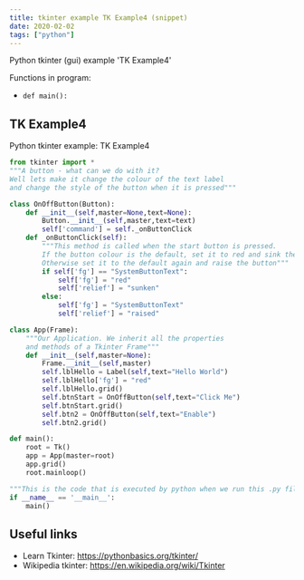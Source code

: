 ```yaml
---
title: tkinter example TK Example4 (snippet)
date: 2020-02-02
tags: ["python"]
---
```

Python tkinter (gui) example 'TK Example4'

Functions in program: 
* `def main():`

## TK Example4

Python tkinter example: TK Example4

```python
from tkinter import *
"""A button - what can we do with it?
Well lets make it change the colour of the text label 
and change the style of the button when it is pressed"""

class OnOffButton(Button):
    def __init__(self,master=None,text=None):
        Button.__init__(self,master,text=text)
        self['command'] = self._onButtonClick
    def _onButtonClick(self):
        """This method is called when the start button is pressed.
        If the button colour is the default, set it to red and sink the button
        Otherwise set it to the default again and raise the button"""
        if self['fg'] == "SystemButtonText":
            self['fg'] = "red"
            self['relief'] = "sunken"
        else:
            self['fg'] = "SystemButtonText"
            self['relief'] = "raised"    

class App(Frame):
    """Our Application. We inherit all the properties
    and methods of a Tkinter Frame"""
    def __init__(self,master=None):
        Frame.__init__(self,master)
        self.lblHello = Label(self,text="Hello World")
        self.lblHello['fg'] = "red"
        self.lblHello.grid()
        self.btnStart = OnOffButton(self,text="Click Me")
        self.btnStart.grid()
        self.btn2 = OnOffButton(self,text="Enable")
        self.btn2.grid()

def main():
    root = Tk()
    app = App(master=root)
    app.grid()
    root.mainloop()

"""This is the code that is executed by python when we run this .py file"""
if __name__ == '__main__':
    main()


```

## Useful links

- Learn Tkinter: https://pythonbasics.org/tkinter/
- Wikipedia tkinter: https://en.wikipedia.org/wiki/Tkinter
